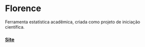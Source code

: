 # Florence
Ferramenta estatística acadêmica, criada como projeto de iniciação científica.

### [Site](https://paulacastelan.com.br/florence/)
